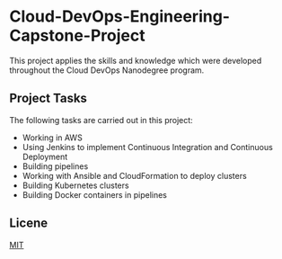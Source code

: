 # Cloud-DevOps-Engineering-Capstone-Project

This project applies the skills and knowledge which were developed throughout the Cloud DevOps Nanodegree program.

## Project Tasks

The following tasks are carried out in this project:
+ Working in AWS
+ Using Jenkins to implement Continuous Integration and Continuous Deployment
+ Building pipelines
+ Working with Ansible and CloudFormation to deploy clusters
+ Building Kubernetes clusters
+ Building Docker containers in pipelines


## Licene

[MIT](https://choosealicense.com/licenses/mit/)
